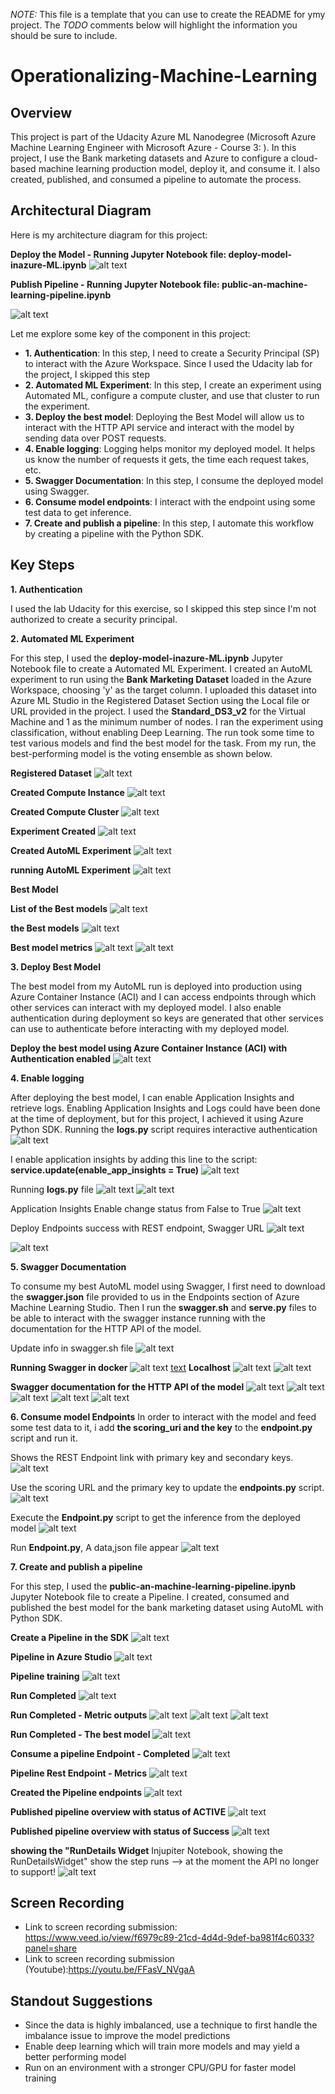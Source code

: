 *NOTE:* This file is a template that you can use to create the README for ymy project. The *TODO* comments below will highlight the information you should be sure to include.


# Operationalizing-Machine-Learning

## Overview
This project is part of the Udacity Azure ML Nanodegree (Microsoft Azure Machine Learning Engineer with Microsoft Azure - Course 3: ). In this project, I use the Bank marketing datasets and Azure to configure a cloud-based machine learning production model, deploy it, and consume it. I also created, published, and consumed a pipeline to automate the process.

## Architectural Diagram
Here is my architecture diagram for this project:

**Deploy the Model - Running Jupyter Notebook file: deploy-model-inazure-ML.ipynb**
![alt text](<screenshots/Project 2 - Architechture diagram.PNG>)

**Publish Pipeline - Running Jupyter Notebook file: public-an-machine-learning-pipeline.ipynb**

![alt text](<screenshots/Project 2 - Architechture diagram - pipeline.PNG>)

Let me explore some key of the component in this project:
- **1. Authentication**: In this step, I need to create a Security Principal (SP) to interact with the Azure Workspace. Since I used the Udacity lab for the project, I skipped this step
- **2. Automated ML Experiment**: In this step, I create an experiment using Automated ML, configure a compute cluster, and use that cluster to run the experiment.
- **3. Deploy the best model**: Deploying the Best Model will allow us to interact with the HTTP API service and interact with the model by sending data over POST requests.
- **4. Enable logging**: Logging helps monitor my deployed model. It helps us know the number of requests it gets, the time each request takes, etc.
- **5. Swagger Documentation**: In this step, I consume the deployed model using Swagger.
- **6. Consume model endpoints**: I interact with the endpoint using some test data to get inference.
- **7. Create and publish a pipeline**: In this step, I automate this workflow by creating a pipeline with the Python SDK.

## Key Steps
**1. Authentication**

I used the lab Udacity for this exercise, so I skipped this step since I'm not authorized to create a security principal.

**2. Automated ML Experiment**

For this step, I used the **deploy-model-inazure-ML.ipynb** Jupyter Notebook file to create a Automated ML Experiment.
I created an AutoML experiment to run using the **Bank Marketing Dataset** loaded in the Azure Workspace, choosing 'y' as the target column.
I uploaded this dataset into Azure ML Studio in the Registered Dataset Section using the Local file or URL provided in the project.
I used the **Standard_DS3_v2** for the Virtual Machine and 1 as the minimum number of nodes.
I ran the experiment using classification, without enabling Deep Learning. The run took some time to test various models and find the best model for the task.
From my run, the best-performing model is the voting ensemble as shown below.

**Registered Dataset**
![alt text](<screenshots/1. Registered Dataset.png>)

**Created Compute Instance**
![alt text](<screenshots/2. Compute instances.png>)

**Created Compute Cluster**
![alt text](<screenshots/3. Compute cluste.png>)

**Experiment Created**
![alt text](<screenshots/4. Experiment.png>)

**Created AutoML Experiment**
![alt text](<screenshots/3. Created AutoML Exprements.png>)

**running AutoML Experiment**
![alt text](<screenshots/4. run Auto ML Experiment.png>)

**Best Model**

****List of the Best models****
![alt text](<screenshots/6. List of Best models (Algorithm name).png>)

****the Best models****
![alt text](<screenshots/7.  The best model.png>)

****Best model metrics****
![alt text](<screenshots/7.1. the Best model with Metric (1).png>)
![alt text](<screenshots/7.1. the Best model with Metric (2).png>)

**3. Deploy Best Model**

The best model from my AutoML run is deployed into production using Azure Container Instance (ACI) and I can access endpoints through which other services can interact with my deployed model. 
I also enable authentication during deployment so keys are generated that other services can use to authenticate before interacting with my deployed model.

**Deploy the best model using Azure Container Instance (ACI) with Authentication enabled**
![alt text](<screenshots/8. Deploy Model.png>)

**4. Enable logging**

After deploying the best model, I can enable Application Insights and retrieve logs.
Enabling Application Insights and Logs could have been done at the time of deployment, but for this project, I achieved it using Azure Python SDK. Running the **logs.py** script requires interactive authentication
![alt text](<screenshots/azure login.PNG>)

I enable application insights by adding this line to the script: **service.update(enable_app_insights = True)**
![alt text](<screenshots/update the endpoints script.PNG>)

Running **logs.py** file
![alt text](<screenshots/logs.py - 1.PNG>)
![alt text](<screenshots/logs.py - 2.PNG>)

Application Insights Enable change status from False to True
![alt text](<screenshots/10. Application Insights enabled.png>)

Deploy Endpoints success with REST endpoint, Swagger URL
![alt text](<screenshots/Enable insignt.PNG>)

![alt text](<screenshots/pubplished pipeline.PNG>)

**5. Swagger Documentation**

To consume my best AutoML model using Swagger, I first need to download the **swagger.json** file provided to us in the Endpoints section of Azure Machine Learning Studio. Then I run the **swagger.sh** and **serve.py** files to be able to interact with the swagger instance running with the documentation for the HTTP API of the model.

Update info in swagger.sh file
![alt text](<screenshots/swagger sh.PNG>)

**Running Swagger in docker**
![alt text](<screenshots/run docket and swagger .png>)
[text](<screenshots/swagger sh.png>)
**Localhost**
![alt text](<screenshots/Run localhost for swagger (1).png>)
![alt text](<screenshots/localhost running.png>)

**Swagger documentation for the HTTP API of the model**
![alt text](<screenshots/swager localhost 9000.PNG>)
![alt text](<screenshots/swagger - localhost 8000.PNG>)
![alt text](<screenshots/swagger - explore 2.PNG>)
![alt text](<screenshots/swagger - explore 3.PNG>)
![alt text](<screenshots/swagger - explore 4.PNG>)

**6. Consume model Endpoints**
In order to interact with the model and feed some test data to it, i add **the scoring_uri and  the key** to the **endpoint.py** script and run it.

Shows the REST Endpoint link with primary key and secondary keys.
![alt text](<screenshots/Rest Endpoint and Key.PNG>)

Use the scoring URL and the primary key to update the **endpoints.py** script.
![alt text](<screenshots/update the endpoints script.PNG>)

Execute the **Endpoint.py** script to get the inference from the deployed model
![alt text](screenshots/endpoints.PNG)

Run **Endpoint.py**, A data,json file appear
![alt text](<screenshots/data json is produced.PNG>)

**7. Create and publish a pipeline**

For this step, I used the **public-an-machine-learning-pipeline.ipynb** Jupyter Notebook file to create a Pipeline. I created, consumed and published the best model for the bank marketing dataset using AutoML with Python SDK.

**Create a Pipeline in the SDK**
![alt text](<screenshots/11. create pipeline.png>)

**Pipeline in Azure Studio**
![alt text](<screenshots/12. pipeline running.png>)

**Pipeline training**
![alt text](<screenshots/12. pipeline running (2).png>)

**Run Completed**
![alt text](<screenshots/12. pipeline training completed.png>)

**Run Completed - Metric outputs**
![alt text](<screenshots/13. pipeline best models.png>)
![alt text](<screenshots/14. pipeline the best model (metric - 1).png>)
![alt text](<screenshots/14. pipeline the best model (metric - 2).png>)

**Run Completed - The best model**
![alt text](<screenshots/14. pipeline the best model.png>)

**Consume a pipeline Endpoint - Completed**
![alt text](<screenshots/pipeline with endpoint.png>)

**Pipeline Rest Endpoint - Metrics**
![alt text](<screenshots/the best model pipeline endpoint.png>)

**Created the Pipeline endpoints**
![alt text](<screenshots/Create REST Endpoint - Pipeline endpoint.PNG>)

**Published pipeline overview with status of ACTIVE**
![alt text](<screenshots/pubplished pipeline.PNG>)

**Published pipeline overview with status of Success**
![alt text](<screenshots/published pipeline overview success.PNG>)

**showing the "RunDetails Widget**
Injupiter Notebook, showing the RunDetailsWidget" show the step runs --> at the moment the API no longer to support!
![alt text](<screenshots/RunDetail no longer to supporter.PNG>)

## Screen Recording
- Link to screen recording submission: https://www.veed.io/view/f6979c89-21cd-4d4d-9def-ba981f4c6033?panel=share
- Link to screen recording submission (Youtube):https://youtu.be/FFasV_NVgaA

## Standout Suggestions

- Since the data is highly imbalanced, use a technique to first handle the imbalance issue to improve the model predictions
- Enable deep learning which will train more models and may yield a better performing model
- Run on an environment with a stronger CPU/GPU for faster model training
